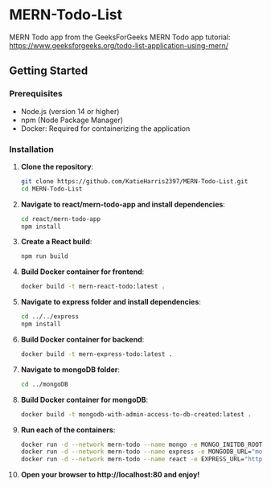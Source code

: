# MERN-Todo-List
MERN Todo app from the GeeksForGeeks MERN Todo app tutorial: https://www.geeksforgeeks.org/todo-list-application-using-mern/ 

## Getting Started

### Prerequisites

- Node.js (version 14 or higher)
- npm (Node Package Manager)
- Docker: Required for containerizing the application

### Installation

1. **Clone the repository**:
   ```bash
   git clone https://github.com/KatieHarris2397/MERN-Todo-List.git
   cd MERN-Todo-List
   ```
2. **Navigate to react/mern-todo-app and install dependencies**:
   ```bash
   cd react/mern-todo-app
   npm install
   ```
3. **Create a React build**:
   ```bash
   npm run build
   ```
4. **Build Docker container for frontend**:
   ```bash
   docker build -t mern-react-todo:latest .
   ```
5. **Navigate to express folder and install dependencies**:
   ```bash
   cd ../../express
   npm install
   ```
6. **Build Docker container for backend**:
   ```bash
   docker build -t mern-express-todo:latest .
   ```
7. **Navigate to mongoDB folder**:
   ```bash
   cd ../mongoDB
   ```
8. **Build Docker container for mongoDB**:
   ```bash
   docker build -t mongodb-with-admin-access-to-db-created:latest .
   ```
9. **Run each of the containers**:
   ```bash
   docker run -d --network mern-todo --name mongo -e MONGO_INITDB_ROOT_USERNAME="mongo" -e MONGO_INITDB_ROOT_PASSWORD="passw0rd" -e MONGO_INITDB_DATABASE="todo" -p 27017:27017 mongodb-with-admin-access-to-db-created:latest
   docker run -d --network mern-todo --name express -e MONGODB_URL="mongodb://mongo:passw0rd@127.0.0.1:27017/todo" -p 3000:3000 mern-express-todo:latest
   docker run -d --network mern-todo --name react -e EXPRESS_URL="http://127.0.0.1:3000" -p 80:80 mern-react-todo:latest
   ```
10. **Open your browser to http://localhost:80 and enjoy!**
